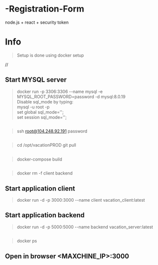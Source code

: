 # -Registration-Form
node.js + react + security token

# Info
> Setup is done using docker setup

//
## Start MYSQL server 
> docker run -p 3306:3306 --name mysql -e MYSQL_ROOT_PASSWORD=password -d mysql:8.0.19  
  Disable sql_mode by typing:  
  mysql -u root -p  
  set global sql_mode='';  
  set session sql_mode='';

##
> ssh root@104.248.92.191
> password

##
> cd /opt/vacationPROD
> git pull

##
> docker-compose build

##
> docker rm -f client backend

## Start application client
> docker run -d -p 3000:3000 --name client vacation_client:latest  

## Start application backend
> docker run -d -p 5000:5000 --name backend vacation_server:latest

##
> docker ps

## Open in browser <MAXCHINE_IP>:3000
